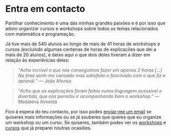 # Entra em contacto

Partilhar conhecimento é uma das minhas grandes paixões e é por isso que adoro
organizar cursos e workshops sobre todos os temas relacionados com matemática e programação.

Já tive mais de 540 alunos ao longo de mais de 41 horas de workshops e cursos
(excluindo algumas centenas de horas de explicações que dei a mais de 20 alunos),
e deixo aqui o que dois deles tiveram a dizer em relação às experiências deles:

 > “*Acho incrível o que nós conseguimos fazer em apenas 2 horas [...]
 > No final senti-me cansado mas satisfeito e fascinado com o que fiz e aprendi.*”
 > &mdash; João Afonso <!--18-->

<!---->

 > “*Acho que as explicações foram feitas numa linguagem acessível e divertida, que nos permitiu ir acompanhando bem o workshop.*”
 > &mdash; Madalena Almeida <!--58-->

Fico à espera do teu contacto, por isso podes [enviar-me um email](mailto:rodrigo@mathspp.com)
se quiseres mais informações ou se já souberes que queres que eu organize um workshop ou um curso.
Se quiseres, também podes ver os [workshops] e [cursos] que já preparei noutras ocasiões.

[workshops]: ../workshops
[cursos]: ../cursos
